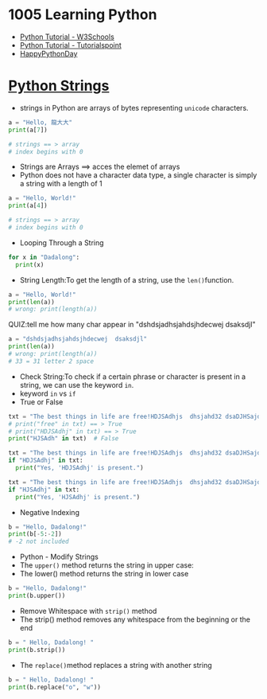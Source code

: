 # 1005 Learning Python
- [Python Tutorial - W3Schools](https://www.w3schools.com/python/)
- [Python Tutorial - Tutorialspoint](https://www.tutorialspoint.com/python/index.htm)
- [HappyPythonDay](https://github.com/MyFirstSecurity2020/HappyPythonDay)

# [Python Strings](https://www.w3schools.com/python/python_strings.asp)

- strings in Python are arrays of bytes representing `unicode` characters.
``` python
a = "Hello, 龍大大"
print(a[7])

# strings == > array
# index begins with 0
```
- Strings are Arrays ==> acces the elemet of arrays
- Python does not have a character data type, a single character is simply a string with a length of 1

``` python
a = "Hello, World!"
print(a[4])

# strings == > array
# index begins with 0
```
- Looping Through a String

``` python
for x in "Dadalong":
  print(x)
```
- String Length:To get the length of a string, use the `len()`function.
``` python
a = "Hello, World!"
print(len(a))
# wrong: print(length(a))
```

QUIZ:tell me how many char appear in "dshdsjadhsjahdsjhdecwej  dsaksdjl"

``` python
a = "dshdsjadhsjahdsjhdecwej  dsaksdjl"
print(len(a))
# wrong: print(length(a))
# 33 = 31 letter 2 space
```
- Check String:To check if a certain phrase or character is present in a string, we can use the keyword `in`.
- keyword `in` vs `if`
- True or False
``` python
txt = "The best things in life are free!HDJSAdhjs  dhsjahd32 dsaDJHSajdh "
# print("free" in txt) == > True
# print("HDJSAdhj" in txt) == > True
print("HJSAdh" in txt)  # False
```

``` python
txt = "The best things in life are free!HDJSAdhjs  dhsjahd32 dsaDJHSajdh "
if "HDJSAdhj" in txt:
  print("Yes, 'HDJSAdhj' is present.")
```

``` python
txt = "The best things in life are free!HDJSAdhjs  dhsjahd32 dsaDJHSajdh "
if "HJSAdhj" in txt:
  print("Yes, 'HJSAdhj' is present.")
```
- Negative Indexing
``` python
b = "Hello, Dadalong!"
print(b[-5:-2])
# -2 not included
```
- Python - Modify Strings
- The `upper()` method returns the string in upper case:
- The lower() method returns the string in lower case
``` python
b = "Hello, Dadalong!"
print(b.upper())
```
- Remove Whitespace with `strip()` method
- The strip() method removes any whitespace from the beginning or the end
``` python
b = " Hello, Dadalong! "
print(b.strip())
```
- The `replace()`method replaces a string with another string
``` python
b = " Hello, Dadalong! "
print(b.replace("o", "w"))
```

```python

```


```python

```


```python

```


```python

```


```python

```


```python

```


```python

```


```python

```


```python

```


```python

```


```python

```


```python

```


```python

```


```python

```




